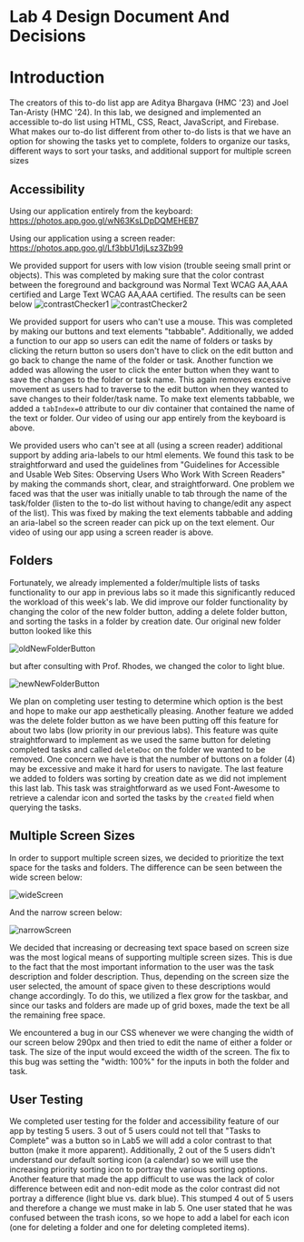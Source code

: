 # Lab 4 Design Document And Decisions

# Introduction
The creators of this to-do list app are Aditya Bhargava (HMC '23) and Joel Tan-Aristy (HMC '24). In this lab, 
we designed and implemented an accessible to-do list using HTML, CSS, React, JavaScript, and Firebase. What makes our 
to-do list different from other to-do lists is that we have an option for showing the tasks yet to complete, folders to 
organize our tasks, different ways to sort your tasks, and additional support for multiple screen sizes  

## Accessibility
Using our application entirely from the keyboard: https://photos.app.goo.gl/wN63KsLDpDQMEHEB7

Using our application using a screen reader: https://photos.app.goo.gl/Lf3bbU1djLsz3Zb99

We provided support for users with low vision (trouble seeing small print or objects). This was completed by making sure 
that the color contrast between the foreground and background was Normal Text WCAG AA,AAA certified and Large Text WCAG 
AA,AAA certified. The results can be seen below
![contrastChecker1](contrastChecker1.png)
![contrastChecker2](contrastChecker2.png)

We provided support for users who can't use a mouse. This was completed by making our buttons and text elements "tabbable".
Additionally, we added a function to our app so users can edit the name of folders or tasks by clicking the return button
so users don't have to click on the edit button and go back to change the name of the folder or task. Another function we
added was allowing the user to click the enter button when they want to save the changes to the folder or task name. This
again removes excessive movement as users had to traverse to the edit button when they wanted to save changes to their 
folder/task name. To make text elements tabbable, we added a ```tabIndex=0``` attribute to our div container that contained 
the name of the text or folder. Our video of using our app entirely from the keyboard is above. 

We provided users who can't see at all (using a screen reader) additional support by adding aria-labels to our html elements. We found this
task to be straightforward and used the guidelines from "Guidelines for Accessible and Usable Web Sites: Observing Users 
Who Work With Screen Readers" by making the commands short, clear, and straightforward. One problem we faced was that the
user was initially unable to tab through the name of the task/folder (listen to the to-do list without having to change/edit
any aspect of the list). This was fixed by making the text elements tabbable and adding an aria-label so the screen reader
can pick up on the text element. Our video of using our app using a screen reader is above.

## Folders
Fortunately, we already implemented a folder/multiple lists of tasks functionality to our app in previous labs so it made
this significantly reduced the workload of this week's lab. We did improve our folder functionality by changing the color
of the new folder button, adding a delete folder button, and sorting the tasks in a folder by creation date. Our original
new folder button looked like this 

![oldNewFolderButton](oldNewFolderButton.png) 

but after consulting with Prof. Rhodes, we changed the color to light blue. 

![newNewFolderButton](newNewFolderButton.png)

We plan on completing user testing to determine which option is the best and hope to make our app
aesthetically pleasing. Another feature we added was the delete folder button as we have been putting off this feature
for about two labs (low priority in our previous labs). This feature was quite straightforward to implement as we used the
same button for deleting completed tasks and called ```deleteDoc``` on the folder we wanted to be removed. One concern we have
is that the number of buttons on a folder (4) may be excessive and make it hard for users to navigate. The last feature 
we added to folders was sorting by creation date as we did not implement this last lab. This task was straightforward as
we used Font-Awesome to retrieve a calendar icon and sorted the tasks by the ```created``` field when querying the tasks.

## Multiple Screen Sizes
In order to support multiple screen sizes, we decided to prioritize the text space for the tasks and folders. The 
difference can be seen between the wide screen below:

![wideScreen](wideScreen.png)

And the narrow screen below:

![narrowScreen](narrowScreen.png)

We decided that increasing or decreasing text space based on screen size was the most logical means of supporting multiple
screen sizes. This is due to the fact that the most important information to the user was the task description and folder
description. Thus, depending on the screen size the user selected, the amount of space given to these descriptions would 
change accordingly. To do this, we utilized a flex grow for the taskbar, and since our tasks and folders are made up of
grid boxes, made the text be all the remaining free space.

We encountered a bug in our CSS whenever we were changing the width of our screen below 290px and then tried to edit the
name of either a folder or task. The size of the input would exceed the width of the screen. The fix to this bug was 
setting the "width: 100%" for the inputs in both the folder and task. 


## User Testing
We completed user testing for the folder and accessibility feature of our app by testing 5 users. 3 out of 5 users could
not tell that "Tasks to Complete" was a button so in Lab5 we will add a color contrast to that button (make it more apparent). 
Additionally, 2 out of the 5 users didn't understand our default sorting icon (a calendar) so we will use the increasing
priority sorting icon to portray the various sorting options. Another feature that made the app difficult to use was the 
lack of color difference between edit and non-edit mode as the color contrast did not portray a difference (light blue vs. 
dark blue). This stumped 4 out of 5 users and therefore a change we must make in lab 5. One user stated that he was 
confused between the trash icons, so we hope to add a label for each icon (one for deleting a folder and one for deleting
completed items).


